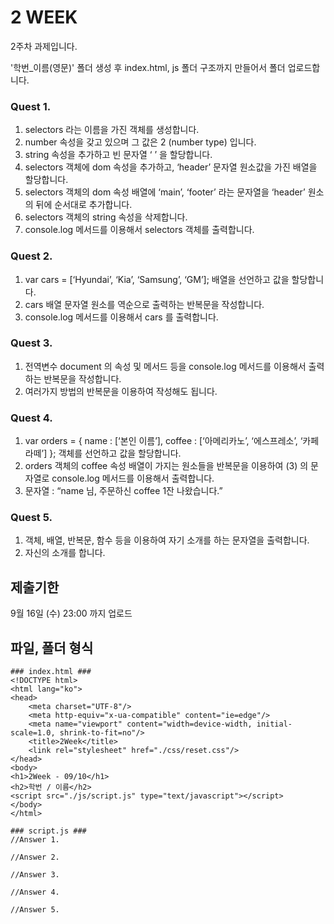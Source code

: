 # 2 WEEK

2주차 과제입니다.

'학번_이름(영문)' 폴더 생성 후 index.html, js 폴더 구조까지 만들어서 폴더 업로드합니다.

### Quest 1.

1. selectors 라는 이름을 가진 객체를 생성합니다.
2. number 속성을 갖고 있으며 그 값은 2 (number type) 입니다.
3. string 속성을 추가하고 빈 문자열 ‘ ’ 을 할당합니다.
4. selectors 객체에 dom 속성을 추가하고, ‘header’ 문자열 원소값을 가진 배열을 할당합니다.
5. selectors 객체의 dom 속성 배열에 ‘main’, ‘footer’ 라는 문자열을 ‘header’ 원소의 뒤에 순서대로 추가합니다.
6. selectors 객체의 string 속성을 삭제합니다.
7. console.log 메서드를 이용해서 selectors 객체를 출력합니다.

### Quest 2.

1. var cars = [‘Hyundai’, ‘Kia’, ‘Samsung’, ‘GM’]; 배열을 선언하고 값을 할당합니다.
2. cars 배열 문자열 원소를 역순으로 출력하는 반복문을 작성합니다.
3. console.log 메서드를 이용해서 cars 를 출력합니다.

### Quest 3.

1. 전역변수 document 의 속성 및 메서드 등을 console.log 메서드를 이용해서 출력하는 반복문을 작성합니다.
2. 여러가지 방법의 반복문을 이용하여 작성해도 됩니다.

### Quest 4.

1. var orders = { name : [‘본인 이름’], coffee : [‘아메리카노’, ‘에스프레소’, ‘카페라떼’] }; 객체를 선언하고 값을 할당합니다.
2. orders 객체의 coffee 속성 배열이 가지는 원소들을 반복문을 이용하여 (3) 의 문자열로 console.log 메서드를 이용해서 출력합니다.
3. 문자열 : “name 님, 주문하신 coffee 1잔 나왔습니다.”

### Quest 5.

1. 객체, 배열, 반복문, 함수 등을 이용하여 자기 소개를 하는 문자열을 출력합니다.
2. 자신의 소개를 합니다.

## 제출기한

9월 16일 (수) 23:00 까지 업로드

## 파일, 폴더 형식


```
### index.html ###
<!DOCTYPE html>
<html lang="ko">
<head>
    <meta charset="UTF-8"/>
    <meta http-equiv="x-ua-compatible" content="ie=edge"/>
    <meta name="viewport" content="width=device-width, initial-scale=1.0, shrink-to-fit=no"/>
    <title>2Week</title>
    <link rel="stylesheet" href="./css/reset.css"/>
</head>
<body>
<h1>2Week - 09/10</h1>
<h2>학번 / 이름</h2>
<script src="./js/script.js" type="text/javascript"></script>
</body>
</html>
```
```
### script.js ###
//Answer 1.

//Answer 2.

//Answer 3.

//Answer 4.

//Answer 5.

```